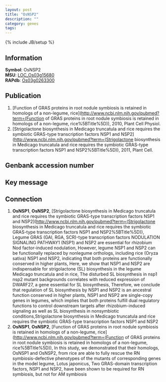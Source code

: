 ```yaml
---
layout: post
title: "OsNSP2"
description: ""
category: genes
tags: 
---
```

{% include JB/setup %}

## Information
__Symbol__: OsNSP2  
__MSU__: [LOC_Os03g15680](http://rice.plantbiology.msu.edu/cgi-bin/ORF_infopage.cgi?orf=LOC_Os03g15680)  
__RAPdb__: [Os03g0263300](http://rapdb.dna.affrc.go.jp/viewer/gbrowse_details/irgsp1?name=Os03g0263300)  

## Publication
1. [Function of GRAS proteins in root nodule symbiosis is retained in homologs of a non-legume, rice](http://www.ncbi.nlm.nih.gov/pubmed?term=(Function of GRAS proteins in root nodule symbiosis is retained in homologs of a non-legume, rice%5BTitle%5D)), 2010, Plant Cell Physiol.
2. [Strigolactone biosynthesis in Medicago truncatula and rice requires the symbiotic GRAS-type transcription factors NSP1 and NSP2](http://www.ncbi.nlm.nih.gov/pubmed?term=(Strigolactone biosynthesis in Medicago truncatula and rice requires the symbiotic GRAS-type transcription factors NSP1 and NSP2%5BTitle%5D)), 2011, Plant Cell.

## Genbank accession number

## Key message

## Connection
1. __OsNSP1__, __OsNSP2__, [Strigolactone biosynthesis in Medicago truncatula and rice requires the symbiotic GRAS-type transcription factors NSP1 and NSP2](http://www.ncbi.nlm.nih.gov/pubmed?term=(Strigolactone biosynthesis in Medicago truncatula and rice requires the symbiotic GRAS-type transcription factors NSP1 and NSP2%5BTitle%5D)), Legume GRAS (GAI, RGA, SCR)-type transcription factors NODULATION SIGNALING PATHWAY1 (NSP1) and NSP2 are essential for rhizobium Nod factor-induced nodulation, However, legume NSP1 and NSP2 can be functionally replaced by nonlegume orthologs, including rice (Oryza sativa) NSP1 and NSP2, indicating that both proteins are functionally conserved in higher plants, Here, we show that NSP1 and NSP2 are indispensable for strigolactone (SL) biosynthesis in the legume Medicago truncatula and in rice, The disturbed SL biosynthesis in nsp1 nsp2 mutant backgrounds correlates with reduced expression of DWARF27, a gene essential for SL biosynthesis, Therefore, we conclude that regulation of SL biosynthesis by NSP1 and NSP2 is an ancestral function conserved in higher plants, NSP1 and NSP2 are single-copy genes in legumes, which implies that both proteins fulfill dual regulatory functions to control downstream targets after rhizobium-induced signaling as well as SL biosynthesis in nonsymbiotic conditions,Strigolactone biosynthesis in Medicago truncatula and rice requires the symbiotic GRAS-type transcription factors NSP1 and NSP2
2. __OsNSP1__, __OsNSP2__, [Function of GRAS proteins in root nodule symbiosis is retained in homologs of a non-legume, rice](http://www.ncbi.nlm.nih.gov/pubmed?term=(Function of GRAS proteins in root nodule symbiosis is retained in homologs of a non-legume, rice%5BTitle%5D)),  In this study, we demonstrated that their homologs, OsNSP1 and OsNSP2, from rice are able to fully rescue the RN symbiosis-defective phenotypes of the mutants of corresponding genes in the model legume, Lotus japonicus, Two GRAS-domain transcription factors, NSP1 and NSP2, have been shown to be required for RN symbiosis, but not for AM symbiosis


